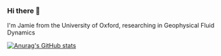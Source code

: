 ### Hi there 👋

I'm Jamie from the University of Oxford, researching in Geophysical Fluid Dynamics

[![Anurag's GitHub stats](https://github-readme-stats.vercel.app/api?username=JamieRees452)](https://github.com/anuraghazra/github-readme-stats)
